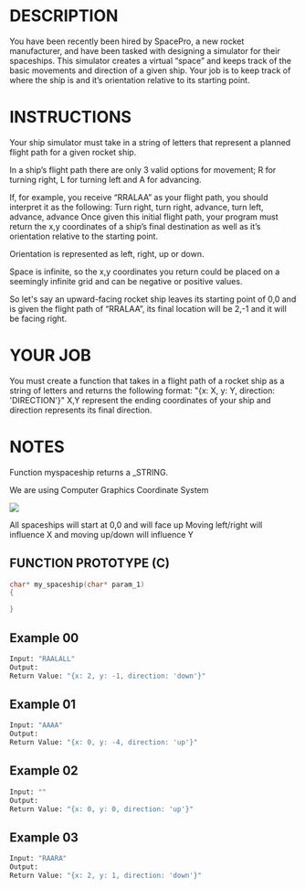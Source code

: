 # DESCRIPTION

You have been recently been hired by SpacePro, a new rocket manufacturer, and have been tasked with designing a simulator for their spaceships. This simulator creates a virtual “space” and keeps track of the basic movements and direction of a given ship. Your job is to keep track of where the ship is and it’s orientation relative to its starting point.

# INSTRUCTIONS

Your ship simulator must take in a string of letters that represent a planned flight path for a given rocket ship.

In a ship’s flight path there are only 3 valid options for movement; R for turning right, L for turning left and A for advancing.

If, for example, you receive “RRALAA” as your flight path, you should interpret it as the following: Turn right, turn right, advance, turn left, advance, advance Once given this initial flight path, your program must return the x,y coordinates of a ship’s final destination as well as it’s orientation relative to the starting point.

Orientation is represented as left, right, up or down.

Space is infinite, so the x,y coordinates you return could be placed on a seemingly infinite grid and can be negative or positive values.

So let's say an upward-facing rocket ship leaves its starting point of 0,0 and is given the flight path of “RRALAA”, its final location will be 2,-1 and it will be facing right.

# YOUR JOB

You must create a function that takes in a flight path of a rocket ship as a string of letters and returns the following format: "{x: X, y: Y, direction: 'DIRECTION'}" X,Y represent the ending coordinates of your ship and direction represents its final direction.

# NOTES

Function myspaceship returns a _STRING.

We are using Computer Graphics Coordinate System

<img src="https://storage.googleapis.com/qwasar-public/track-rust/computer_coordinates.png">

All spaceships will start at 0,0 and will face up Moving left/right will influence X and moving up/down will influence Y

## FUNCTION PROTOTYPE (C)

```c
char* my_spaceship(char* param_1)
{

}
```

## Example 00
```bash
Input: "RAALALL"
Output: 
Return Value: "{x: 2, y: -1, direction: 'down'}"
```
## Example 01
```bash
Input: "AAAA"
Output: 
Return Value: "{x: 0, y: -4, direction: 'up'}"
```
## Example 02
```bash
Input: ""
Output: 
Return Value: "{x: 0, y: 0, direction: 'up'}"
```
## Example 03
```bash
Input: "RAARA"
Output: 
Return Value: "{x: 2, y: 1, direction: 'down'}"
```
